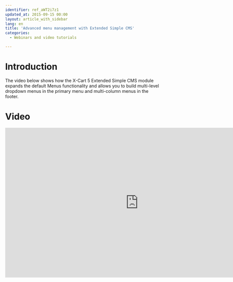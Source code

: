 ```yaml
---
identifier: ref_aWT2i7z1
updated_at: 2015-09-15 00:00
layout: article_with_sidebar
lang: en
title: 'Advanced menu management with Extended Simple CMS'
categories:
  - Webinars and video tutorials

---
```



# Introduction

The video below shows how the X-Cart 5 Extended Simple CMS module expands the default Menus functionality and allows you to build multi-level dropdown menus in the primary menu and multi-column menus in the footer.

# Video

<iframe class="youtube-player" type="text/html" style="width: 853px; height: 480px" src="https://www.youtube.com/embed/_HNK2PRr_Io" frameborder="0"></iframe>